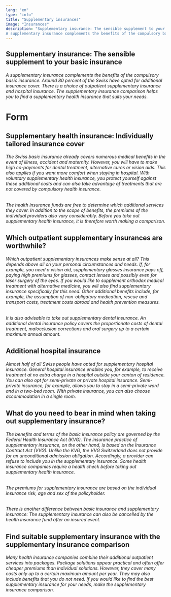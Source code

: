 ```yaml
---
lang: "en"
type: "info"
title: "Supplementary insurances"
image: "Insurances"
description: "Supplementary insurance: The sensible supplement to your basic insurance
A supplementary insurance complements the benefits of the compulsory basic insurance. Around 80 percent of the Swiss have opted for additional insurance cover. There is a choice of outpatient supplementary insurance and hospital insurance. The supplementary insurance comparison helps you to find a supplementary health insurance that suits your needs."
---
```


## Supplementary insurance: The sensible supplement to your basic insurance

###### A supplementary insurance complements the benefits of the compulsory basic insurance. Around 80 percent of the Swiss have opted for additional insurance cover. There is a choice of outpatient supplementary insurance and hospital insurance. The supplementary insurance comparison helps you to find a supplementary health insurance that suits your needs.

# Form

## Supplementary health insurance: Individually tailored insurance cover

###### The Swiss basic insurance already covers numerous medical benefits in the event of illness, accident and maternity. However, you will have to make high co-payments for dental treatment, alternative cures or vision aids. This also applies if you want more comfort when staying in hospital. With voluntary supplementary health insurance, you protect yourself against these additional costs and can also take advantage of treatments that are not covered by compulsory health insurance.

###### The health insurance funds are free to determine which additional services they cover. In addition to the scope of benefits, the premiums of the individual providers also vary considerably. Before you take out supplementary health insurance, it is therefore worth making a comparison.

## Which outpatient supplementary insurances are worthwhile?

###### Which outpatient supplementary insurances make sense at all? This depends above all on your personal circumstances and needs. If, for example, you need a vision aid, supplementary glasses insurance pays off, paying high premiums for glasses, contact lenses and possibly even for laser surgery of the eyes. If you would like to supplement orthodox medical treatment with alternative medicine, you will also find supplementary insurance specifically for this need. Other additional benefits include, for example, the assumption of non-obligatory medication, rescue and transport costs, treatment costs abroad and health prevention measures.

###### It is also advisable to take out supplementary dental insurance. An additional dental insurance policy covers the proportionate costs of dental treatment, malocclusion corrections and oral surgery up to a certain maximum annual amount.

## Additional hospital insurance

###### Almost half of all Swiss people have opted for supplementary hospital insurance. General hospital insurance enables you, for example, to receive treatment at no extra charge in a hospital outside your canton of residence. You can also opt for semi-private or private hospital insurance. Semi-private insurance, for example, allows you to stay in a semi-private ward and in a two-bed room. With private insurance, you can also choose accommodation in a single room.

## What do you need to bear in mind when taking out supplementary insurance?

###### The benefits and terms of the basic insurance policy are governed by the Federal Health Insurance Act (KVG). The insurance practice of supplementary insurance, on the other hand, is based on the Insurance Contract Act (VVG). Unlike the KVG, the VVG Switzerland does not provide for an unconditional admission obligation. Accordingly, a provider can refuse to include you in the supplementary insurance. Some health insurance companies require a health check before taking out supplementary health insurance.

###### The premiums for supplementary insurance are based on the individual insurance risk, age and sex of the policyholder.

###### There is another difference between basic insurance and supplementary insurance: The supplementary insurance can also be cancelled by the health insurance fund after an insured event.

## Find suitable supplementary insurance with the supplementary insurance comparison

###### Many health insurance companies combine their additional outpatient services into packages. Package solutions appear practical and often offer cheaper premiums than individual solutions. However, they cover many costs only up to a certain maximum amount per year. They may also include benefits that you do not need. If you would like to find the best supplementary insurance for your needs, make the supplementary insurance comparison.
